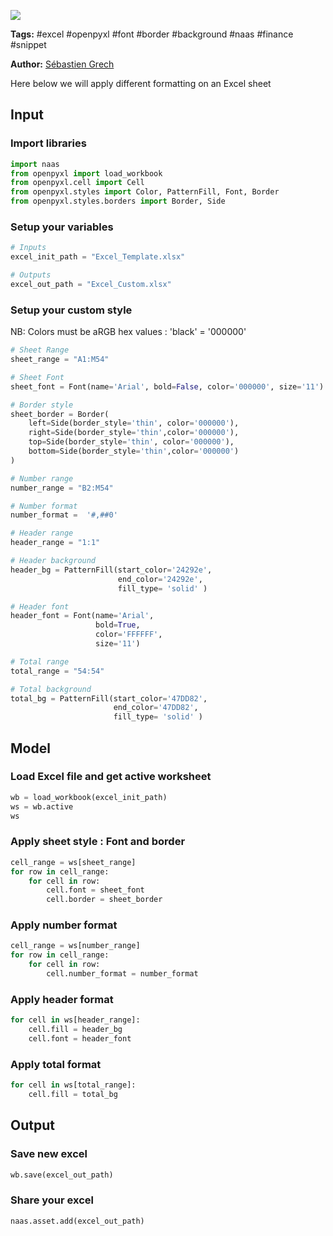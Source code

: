 <a href="https://app.naas.ai/user-redirect/naas/downloader?url=https://raw.githubusercontent.com/jupyter-naas/awesome-notebooks/master/Excel/Excel_Custom_sheet.ipynb" target="_parent"><img src="https://naasai-public.s3.eu-west-3.amazonaws.com/open_in_naas.svg"/></a>

**Tags:** #excel #openpyxl #font #border #background #naas #finance #snippet

**Author:** [Sébastien Grech](https://www.linkedin.com/in/s%C3%A9bastien-grech-4433a7150/)

Here below we will apply different formatting on an Excel sheet

## Input

### Import libraries


```python
import naas
from openpyxl import load_workbook
from openpyxl.cell import Cell
from openpyxl.styles import Color, PatternFill, Font, Border
from openpyxl.styles.borders import Border, Side
```

### Setup your variables


```python
# Inputs
excel_init_path = "Excel_Template.xlsx"

# Outputs
excel_out_path = "Excel_Custom.xlsx"
```

### Setup your custom style
NB: Colors must be aRGB hex values : 'black' = '000000'


```python
# Sheet Range
sheet_range = "A1:M54"

# Sheet Font
sheet_font = Font(name='Arial', bold=False, color='000000', size='11')

# Border style
sheet_border = Border(
    left=Side(border_style='thin', color='000000'),
    right=Side(border_style='thin',color='000000'),
    top=Side(border_style='thin', color='000000'),
    bottom=Side(border_style='thin',color='000000')
)
```


```python
# Number range
number_range = "B2:M54"

# Number format
number_format =  '#,##0'
```


```python
# Header range
header_range = "1:1"

# Header background
header_bg = PatternFill(start_color='24292e',
                        end_color='24292e',
                        fill_type= 'solid' )

# Header font
header_font = Font(name='Arial',
                   bold=True,
                   color='FFFFFF',
                   size='11')
```


```python
# Total range
total_range = "54:54"

# Total background
total_bg = PatternFill(start_color='47DD82',
                       end_color='47DD82',
                       fill_type= 'solid' )
```

## Model

### Load Excel file and get active worksheet


```python
wb = load_workbook(excel_init_path)
ws = wb.active
ws
```

### Apply sheet style : Font and border


```python
cell_range = ws[sheet_range]
for row in cell_range:
    for cell in row:
        cell.font = sheet_font
        cell.border = sheet_border
```

### Apply number format


```python
cell_range = ws[number_range]
for row in cell_range:
    for cell in row:
        cell.number_format = number_format 
```

### Apply header format


```python
for cell in ws[header_range]:    
    cell.fill = header_bg
    cell.font = header_font
```

### Apply total format


```python
for cell in ws[total_range]:    
    cell.fill = total_bg
```

## Output

### Save new excel


```python
wb.save(excel_out_path)
```

### Share your excel


```python
naas.asset.add(excel_out_path)
```
